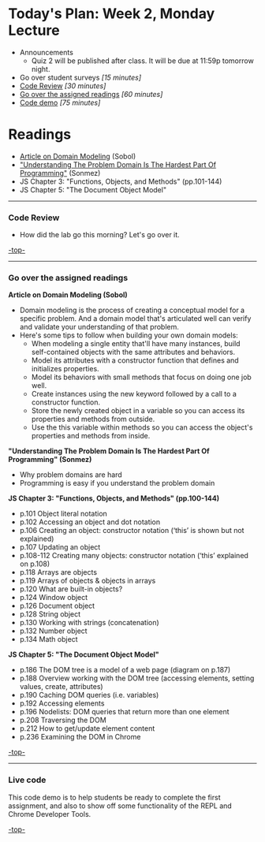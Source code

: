 <a id="top"></a>
# Today's Plan: Week 2, Monday Lecture

- Announcements
  - Quiz 2 will be published after class. It will be due at 11:59p tomorrow night.
- Go over student surveys *[15 minutes]*
- [Code Review](#codereview) *[30 minutes]*
- [Go over the assigned readings](#readings) *[60 minutes]*
- [Code demo](#code) *[75 minutes]*

# Readings

- [Article on Domain Modeling](https://github.com/codefellows/domain_modeling#domain-modeling) (Sobol)
- ["Understanding The Problem Domain Is The Hardest Part Of Programming"](http://simpleprogrammer.com/2013/07/15/understanding-the-problem-domain-is-the-hardest-part-of-programming/) (Sonmez)
- JS Chapter 3: "Functions, Objects, and Methods" (pp.101-144)
- JS Chapter 5: "The Document Object Model"

---

<a id="codereview"></a>
### Code Review

- How did the lab go this morning? Let's go over it.

[-top-](#top)

---

<a id="readings"></a>
### Go over the assigned readings

**Article on Domain Modeling (Sobol)**

- Domain modeling is the process of creating a conceptual model for a specific problem. And a domain model that's articulated well can verify and validate your understanding of that problem.
- Here's some tips to follow when building your own domain models:
  - When modeling a single entity that'll have many instances, build self-contained objects with the same attributes and behaviors.
  - Model its attributes with a constructor function that defines and initializes properties.
  - Model its behaviors with small methods that focus on doing one job well.
  - Create instances using the new keyword followed by a call to a constructor function.
  - Store the newly created object in a variable so you can access its properties and methods from outside.
  - Use the this variable within methods so you can access the object's properties and methods from inside.

**"Understanding The Problem Domain Is The Hardest Part Of Programming" (Sonmez)**

- Why problem domains are hard
- Programming is easy if you understand the problem domain

**JS Chapter 3: "Functions, Objects, and Methods" (pp.100-144)**

- p.101 	Object literal notation
- p.102 	Accessing an object and dot notation
- p.106 	Creating an object: constructor notation (‘this’ is shown but not explained)
- p.107 	Updating an object
- p.108-112 	Creating many objects: constructor notation (‘this’ explained on p.108)
- p.118 	Arrays are objects
- p.119 	Arrays of objects & objects in arrays
- p.120 	What are built-in objects?
- p.124 	Window object
- p.126 	Document object
- p.128 	String object
- p.130 	Working with strings (concatenation)
- p.132 	Number object
- p.134 	Math object

**JS Chapter 5: "The Document Object Model"**

- p.186 	The DOM tree is a model of a web page (diagram on p.187)
- p.188 	Overview working with the DOM tree (accessing elements, setting values, create, attributes)
- p.190 	Caching DOM queries (i.e. variables)
- p.192 	Accessing elements
- p.196 	Nodelists: DOM queries that return more than one element
- p.208 	Traversing the DOM
- p.212 	How to get/update element content
- p.236 	Examining the DOM in Chrome

[-top-](#top)

---

<a id="code"></a>
### Live code

This code demo is to help students be ready to complete the first assignment, and also to show off some functionality of the REPL and Chrome Developer Tools.

[-top-](#top)

